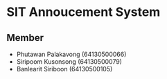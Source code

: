 # SIT Annoucement System

## Member
- Phutawan Palakavong (64130500066)
- Siripoom Kusonsong (64130500079)
- Banlearit Siriboon (64130500105)
